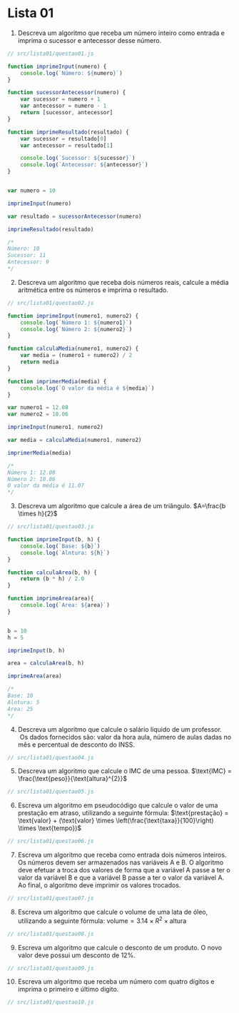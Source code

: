 # Lista 01
    
1. Descreva um algoritmo que receba um número inteiro como entrada e imprima o sucessor e antecessor desse número.
```jsx
// src/lista01/questao01.js

function imprimeInput(numero) {
    console.log(`Número: ${numero}`)
}

function sucessorAntecessor(numero) {
    var sucessor = numero + 1
    var antecessor = numero - 1
    return [sucessor, antecessor]
}

function imprimeResultado(resultado) {
    var sucessor = resultado[0]
    var antecessor = resultado[1]

    console.log(`Sucessor: ${sucessor}`)
    console.log(`Antecessor: ${antecessor}`)
}


var numero = 10

imprimeInput(numero)

var resultado = sucessorAntecessor(numero)

imprimeResultado(resultado)

/*
Número: 10
Sucessor: 11
Antecessor: 9
*/
```
   
2. Descreva um algoritmo que receba dois números reais, calcule a média aritmética entre os números e imprima o resultado.
```jsx
// src/lista01/questao02.js

function imprimeInput(numero1, numero2) {
    console.log(`Número 1: ${numero1}`)
    console.log(`Número 2: ${numero2}`)
}

function calculaMedia(numero1, numero2) {
    var media = (numero1 + numero2) / 2
    return media
}

function imprimerMedia(media) {
    console.log(`O valor da média é ${media}`)
}

var numero1 = 12.08
var numero2 = 10.06

imprimeInput(numero1, numero2)

var media = calculaMedia(numero1, numero2)

imprimerMedia(media)

/*
Número 1: 12.08
Número 2: 10.06
O valor da média é 11.07
*/
```
   
3. Descreva um algoritmo que calcule a área de um triângulo. $A=\frac{b \times h}{2}$
```jsx
// src/lista01/questao03.js

function imprimeInput(b, h) {
    console.log(`Base: ${b}`)
    console.log(`Alntura: ${h}`)
}

function calculaArea(b, h) {
    return (b * h) / 2.0
}

function imprimeArea(area){
    console.log(`Area: ${area}`)
}


b = 10
h = 5

imprimeInput(b, h)

area = calculaArea(b, h)

imprimeArea(area)

/*
Base: 10
Alntura: 5
Area: 25
*/
```
   
4. Descreva um algoritmo que calcule o salário líquido de um professor.  Os dados fornecidos são: valor da hora aula, número de aulas dadas no mês e percentual de desconto do INSS.
```jsx
// src/lista01/questao04.js
```

5. Descreva um algoritmo que calcule o IMC de uma pessoa. $\text{IMC} = \frac{\text{peso}}{\text{altura}^{2}}$
```jsx
// src/lista01/questao05.js
```

6. Escreva um algoritmo em pseudocódigo que calcule o valor de uma prestação em atraso, utilizando a seguinte fórmula: $\text{prestação} = \text{valor} + (\text{valor} \times \left(\frac{\text{taxa}}{100}\right) \times \text{tempo})$
```jsx
// src/lista01/questao06.js
```

7. Escreva um algoritmo que receba como entrada dois números inteiros. Os números devem ser armazenados nas variáveis A e B. O algoritmo deve efetuar a troca dos valores de forma que a variável A passe a ter o valor da variável B e que a variável B passe a ter o valor da variável A. Ao final, o algoritmo deve imprimir os valores trocados.
```jsx
// src/lista01/questao07.js
```

8.  Escreva um algoritmo que calcule o volume de uma lata de óleo, utilizando a seguinte fórmula: $\text{volume} = 3.14 \times R^{2} \times \text{altura}$
```jsx
// src/lista01/questao08.js
```

9.  Escreva um algoritmo que calcule o desconto de um produto. O novo valor deve possui um desconto de 12%.
```jsx
// src/lista01/questao09.js
```

10. Escreva um algoritmo que receba um número com quatro dígitos e imprima o primeiro e último digito.
```jsx
// src/lista01/questao10.js
```

